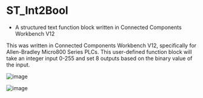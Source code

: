 # ST_Int2Bool
* A structured text function block written in Connected Components Workbench V12

This was written in Connected Components Workbench V12, specifically for Allen-Bradley Micro800 Series PLCs.
This user-defined function block will take an integer input 0-255 and set 8 outputs based on the binary value of the input.

![image](https://user-images.githubusercontent.com/31356222/201710401-698545e2-bd23-4316-8a6f-8bc7bbb70d78.png)

![image](https://user-images.githubusercontent.com/31356222/201710915-bccf1e42-a789-48c2-989d-0c576fbc2237.png)

